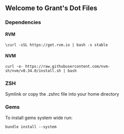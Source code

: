 ## Welcome to Grant's Dot Files

### Dependencies
#### RVM

```
\curl -sSL https://get.rvm.io | bash -s stable
```

#### NVM

```
curl -o- https://raw.githubusercontent.com/nvm-sh/nvm/v0.34.0/install.sh | bash
```

### ZSH
Symlink or copy the .zshrc file into your home directory

### Gems

To install gems system wide run:

```
bundle install --system
```

